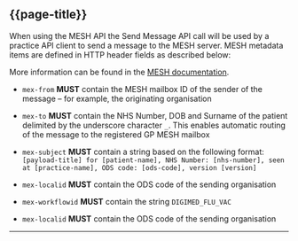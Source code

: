 ## {{page-title}}

When using the MESH API the Send Message API call will be used by a practice API client to send a message to the MESH server. MESH metadata items are defined in HTTP header fields as described below:

More information can be found in the [MESH documentation](https://digital.nhs.uk/developer/api-catalogue/message-exchange-for-social-care-and-health-api#post-/messageexchange/-mailbox_id-/outbox).


- `mex-from` **MUST** contain the MESH mailbox ID of the sender of the message – for example, the originating organisation

- `mex-to` **MUST** contain the NHS Number, DOB and Surname of the patient delimited by the underscore character `_`. This enables automatic routing of the message to the registered GP MESH mailbox

- `mex-subject` **MUST** contain a string based on the following format: `[payload-title] for [patient-name], NHS Number: [nhs-number], seen at [practice-name], ODS code: [ods-code], version [version]`

- `mex-localid` **MUST** contain the ODS code of the sending organisation

- `mex-workflowid` **MUST** contain the string `DIGIMED_FLU_VAC`

- `mex-localid` **MUST** contain the ODS code of the sending organisation

---